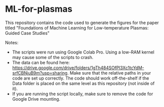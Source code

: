 # ML-for-plasmas

This repository contains the code used to generate the figures for the paper titled "Foundations of Machine Learning for Low-temperature
Plasmas: Guided Case Studies"

Notes:
* The scripts were run using Google Colab Pro. Using a low-RAM kernel may cause some of the scripts to crash.
* The data can be found here: https://drive.google.com/drive/folders/1gTh484SOfPl3Xc1tcYdM-srfCBNjuB9m?usp=sharing. Make sure that the relative paths in your code are set up correctly. The code should work off-the-shelf if the Data folder is placed on the same level as this repository (not inside of it).
* If you are running the script locally, make sure to remove the code for Google Drive mounting.

